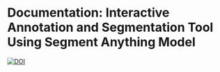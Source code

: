 # Documentation: Interactive Annotation and Segmentation Tool Using Segment Anything Model

[![DOI](https://zenodo.org/badge/858978072.svg)](https://doi.org/10.5281/zenodo.14629994)

